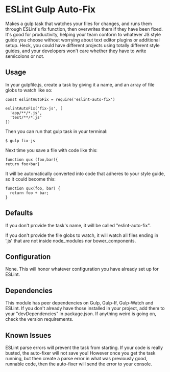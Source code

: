 # ESLint Gulp Auto-Fix

Makes a gulp task that watches your files for changes, and runs them through ESLint's fix function, then overwrites them if they have been fixed. It's good for productivity, helping your team conform to whatever JS style guide you choose without worrying about text editor plugins or additional setup. Heck, you could have different projects using totally different style guides, and your developers won't care whether they have to write semicolons or not.

## Usage

In your gulpfile.js, create a task by giving it a name, and an array of file globs to watch like so:

    const eslintAutoFix = require('eslint-auto-fix')

    eslintAutoFix('fix-js', [
      'app/**/*.js',
      'test/**/*.js'
    ])

Then you can run that gulp task in your terminal:

    $ gulp fix-js

Next time you save a file with code like this:

    function qux (foo,bar){
    return foo+bar}

It will be automatically converted into code that adheres to your style guide, so it could become this:

    function qux(foo, bar) {
      return foo + bar;
    }

## Defaults

If you don't provide the task's name, it will be called "eslint-auto-fix".

If you don't provide the file globs to watch, it will watch all files ending in '.js' that are not inside node_modules nor bower_components.

## Configuration

None. This will honor whatever configuration you have already set up for ESLint.

## Dependencies

This module has peer dependencies on Gulp, Gulp-If, Gulp-Watch and ESLint. If you don't already have those installed in your project, add them to your "devDependencies" in package.json. If anything weird is going on, check the version requirements.

## Known Issues

ESLint parse errors will prevent the task from starting. If your code is really busted, the auto-fixer will not save you! However once you get the task running, but then create a parse error in what was previously good, runnable code, then the auto-fixer will send the error to your console.
